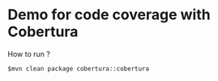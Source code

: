 # Demo for code coverage with Cobertura


How to run ?

```
$mvn clean package cobertura::cobertura
```
